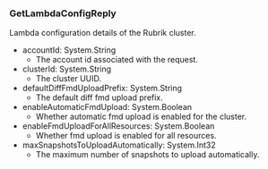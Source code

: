 ### GetLambdaConfigReply
Lambda configuration details of the Rubrik cluster.

- accountId: System.String
  - The account id associated with the request.
- clusterId: System.String
  - The cluster UUID.
- defaultDiffFmdUploadPrefix: System.String
  - The default diff fmd upload prefix.
- enableAutomaticFmdUpload: System.Boolean
  - Whether automatic fmd upload is enabled for the cluster.
- enableFmdUploadForAllResources: System.Boolean
  - Whether fmd upload is enabled for all resources.
- maxSnapshotsToUploadAutomatically: System.Int32
  - The maximum number of snapshots to upload automatically.
